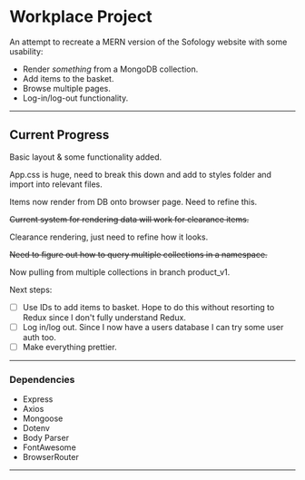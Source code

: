 # Workplace Project

An attempt to recreate a MERN version of the Sofology website with some usability:

- Render *something* from a MongoDB collection.
- Add items to the basket.
- Browse multiple pages.
- Log-in/log-out functionality.

--------------------------------------------------------

## Current Progress ##

Basic layout & some functionality added.

App.css is huge, need to break this down and add to styles folder and import into relevant files.

Items now render from DB onto browser page. Need to refine this.

~~Current system for rendering data will work for clearance items.~~

Clearance rendering, just need to refine how it looks.

~~Need to figure out how to query multiple collections in a namespace.~~

Now pulling from multiple collections in branch product_v1.


Next steps:
- [ ] Use IDs to add items to basket. Hope to do this without resorting to Redux since I don't fully understand Redux.
- [ ] Log in/log out. Since I now have a users database I can try some user auth too.
- [ ] Make everything prettier.

--------------------------------------------------------

### Dependencies

- Express
- Axios
- Mongoose
- Dotenv
- Body Parser
- FontAwesome
- BrowserRouter

--------------------------------------------------------